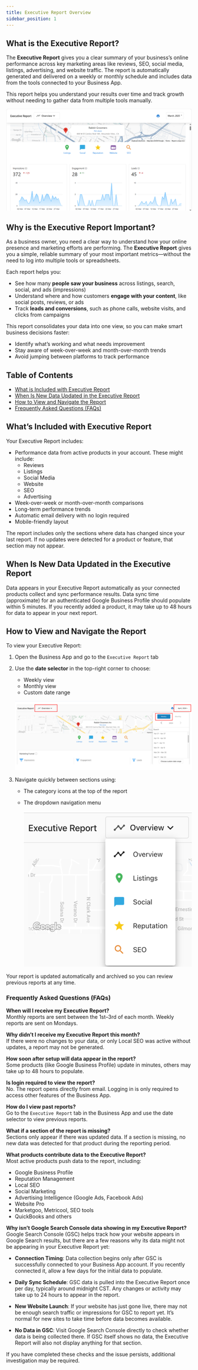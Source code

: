 ```yaml
---
title: Executive Report Overview
sidebar_position: 1
---
```

## What is the Executive Report?
The **Executive Report** gives you a clear summary of your business’s online performance across key marketing areas like reviews, SEO, social media, listings, advertising, and website traffic. The report is automatically generated and delivered on a weekly or monthly schedule and includes data from the tools connected to your Business App.

This report helps you understand your results over time and track growth without needing to gather data from multiple tools manually.

![Executive Report Overview](./img/executive_report_overview.png)

## Why is the Executive Report Important?
As a business owner, you need a clear way to understand how your online presence and marketing efforts are performing. The **Executive Report** gives you a simple, reliable summary of your most important metrics—without the need to log into multiple tools or spreadsheets.

Each report helps you:
- See how many **people saw your business** across listings, search, social, and ads (impressions)
- Understand where and how customers **engage with your content**, like social posts, reviews, or ads
- Track **leads and conversions**, such as phone calls, website visits, and clicks from campaigns

This report consolidates your data into one view, so you can make smart business decisions faster:
- Identify what’s working and what needs improvement
- Stay aware of week-over-week and month-over-month trends
- Avoid jumping between platforms to track performance

## Table of Contents
- [What is Included with Executive Report](#whats-included-with-executive-report)
- [When Is New Data Updated in the Executive Report](#when-is-new-data-updated-in-the-executive-report)
- [How to View and Navigate the Report](#how-to-view-and-navigate-the-report)
- [Frequently Asked Questions (FAQs)](#frequently-asked-questions-faqs)

## What’s Included with Executive Report
Your Executive Report includes:

- Performance data from active products in your account. These might include:
  - Reviews
  - Listings
  - Social Media
  - Website
  - SEO
  - Advertising
- Week-over-week or month-over-month comparisons 
- Long-term performance trends
- Automatic email delivery with no login required
- Mobile-friendly layout

The report includes only the sections where data has changed since your last report. If no updates were detected for a product or feature, that section may not appear.

## When Is New Data Updated in the Executive Report

Data appears in your Executive Report automatically as your connected products collect and sync performance results. Data sync time (approximate) for an authenticated Google Business Profile should populate within 5 minutes. If you recently added a product, it may take up to 48 hours for data to appear in your next report.

## How to View and Navigate the Report

To view your Executive Report:
1. Open the Business App and go to the `Executive Report` tab
2. Use the **date selector** in the top-right corner to choose:
   - Weekly view
   - Monthly view
   - Custom date range

   ![Executive Report Weekly Data Overview](./img/executive_report_weekly_view.png)

3. Navigate quickly between sections using:
   - The category icons at the top of the report
   - The dropdown navigation menu

      ![Executive Report Weekly Data Overview](./img/executive_report_overview_dropdown.png)


Your report is updated automatically and archived so you can review previous reports at any time.

### Frequently Asked Questions (FAQs)

**When will I receive my Executive Report?**  
Monthly reports are sent between the 1st–3rd of each month. Weekly reports are sent on Mondays.

**Why didn’t I receive my Executive Report this month?**  
If there were no changes to your data, or only Local SEO was active without updates, a report may not be generated.

**How soon after setup will data appear in the report?**  
Some products (like Google Business Profile) update in minutes, others may take up to 48 hours to populate.

**Is login required to view the report?**  
No. The report opens directly from email. Logging in is only required to access other features of the Business App.

**How do I view past reports?**  
Go to the `Executive Report` tab in the Business App and use the date selector to view previous reports.

**What if a section of the report is missing?**  
Sections only appear if there was updated data. If a section is missing, no new data was detected for that product during the reporting period.

**What products contribute data to the Executive Report?**  
Most active products push data to the report, including:
- Google Business Profile
- Reputation Management
- Local SEO
- Social Marketing
- Advertising Intelligence (Google Ads, Facebook Ads)
- Website Pro
- Marketgoo, Metricool, SEO tools
- QuickBooks and others

**Why isn’t Google Search Console data showing in my Executive Report?**  
Google Search Console (GSC) helps track how your website appears in Google Search results, but there are a few reasons why its data might not be appearing in your Executive Report yet:

- **Connection Timing**: Data collection begins only after GSC is successfully connected to your Business App account. If you recently connected it, allow a few days for the initial data to populate.

- **Daily Sync Schedule**: GSC data is pulled into the Executive Report once per day, typically around midnight CST. Any changes or activity may take up to 24 hours to appear in the report.

- **New Website Launch**: If your website has just gone live, there may not be enough search traffic or impressions for GSC to report yet. It’s normal for new sites to take time before data becomes available.

- **No Data in GSC**: Visit Google Search Console directly to check whether data is being collected there. If GSC itself shows no data, the Executive Report will also not display anything for that section.

If you have completed these checks and the issue persists, additional investigation may be required.

